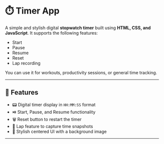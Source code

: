# ⏱️ Timer App

A simple and stylish digital **stopwatch timer** built using **HTML, CSS, and JavaScript**. It supports the following features:

- Start
- Pause
- Resume
- Reset
- Lap recording

You can use it for workouts, productivity sessions, or general time tracking.

---

## 🚀 Features

- 📟 Digital timer display in `HH:MM:SS` format
- ⏯️ Start, Pause, and Resume functionality
- 🗑️ Reset button to restart the timer
- 📌 Lap feature to capture time snapshots
- 🎨 Stylish centered UI with a background image

---
